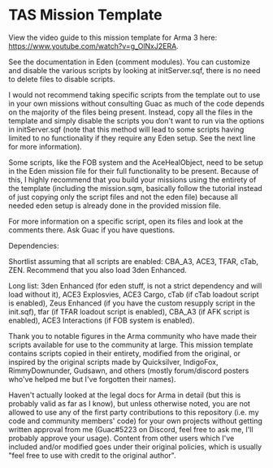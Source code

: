 # TAS Mission Template

View the video guide to this mission template for Arma 3 here: https://www.youtube.com/watch?v=g_OlNxJ2ERA.

See the documentation in Eden (comment modules). You can customize and disable the various scripts by looking at initServer.sqf, there is no need to delete files to disable scripts.

I would not recommend taking specific scripts from the template out to use in your own missions without consulting Guac as much of the code depends on the majority of the files being present. Instead, copy all the files in the template and simply disable the scripts you don't want to run via the options in initServer.sqf (note that this method will lead to some scripts having limited to no functionality if they require any Eden setup. See the next line for more information).

Some scripts, like the FOB system and the AceHealObject, need to be setup in the Eden mission file for their full functionality to be present. Because of this, I highly recommend that you build your missions using the entirety of the template (including the mission.sqm, basically follow the tutorial instead of just copying only the script files and not the eden file) because all needed eden setup is already done in the provided mission file.

For more information on a specific script, open its files and look at the comments there. Ask Guac if you have questions.

Dependencies:

Shortlist assuming that all scripts are enabled: CBA_A3, ACE3, TFAR, cTab, ZEN. Recommend that you also load 3den Enhanced.

Long list: 3den Enhanced (for eden stuff, is not a strict dependency and will load without it), ACE3 Explosvies, ACE3 Cargo, cTab (if cTab loadout script is enabled), Zeus Enhanced (if you have the custom resupply script in the init.sqf), tfar (if TFAR loadout script is enabled), CBA_A3 (if AFK script is enabled), ACE3 Interactions (if FOB system is enabled).

Thank you to notable figures in the Arma community who have made their scripts available for use to the community at large. This mission template contains scripts copied in their entirety, modified from the original, or inspired by the original scripts made by Quicksilver, IndigoFox, RimmyDownunder, Gudsawn, and others (mostly forum/discord posters who've helped me but I've forgotten their names).

Haven't actually looked at the legal docs for Arma in detail (but this is probably valid as far as I know), but unless otherwise noted, you are not allowed to use any of the first party contributions to this repository (i.e. my code and community members' code) for your own projects without getting written approval from me (Guac#5223 on Discord, feel free to ask me, I'll probably approve your usage). Content from other users which I've included and/or modified goes under their original policies, which is usually "feel free to use with credit to the original author".